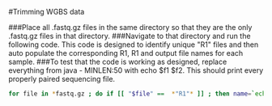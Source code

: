 #Trimming WGBS data

###Place all .fastq.gz files in the same directory so that they are the only .fastq.gz files in that directory.
###Navigate to that directory and run the following code. This code is designed to identify unique "R1" files and then auto populate the corresponding R1, R1 and output file names for each sample.
###To test that the code is working as designed, replace everything from java - MINLEN:50 with echo $f1 $f2. This should print every properly paired sequencing file.

```bash
for file in *fastq.gz ; do if [[ "$file" ==  *"R1"* ]] ; then name=`echo $file | grep -o "[A-Za-z].*_R"` ; f1=$name\1.fastq.gz ; f2=$name\2.fastq.gz; java -jar /Linux/Trimmomatic/trimmomatic.jar PE -threads 20 -phred33 -trimlog $name\trim.log $f1 $f2 $name\1_Paired.fastq.gz $name\1_Unpaired.fastq.gz $name\2_Paired.fastq.gz $name\2_Unpaired.fastq.gz ILLUMINACLIP:NEBNext-PE-methylated.fa:2:30:10 LEADING:3 TRAILING:3 SLIDINGWINDOW:4:15 MINLEN:50; fi ; done;
```
